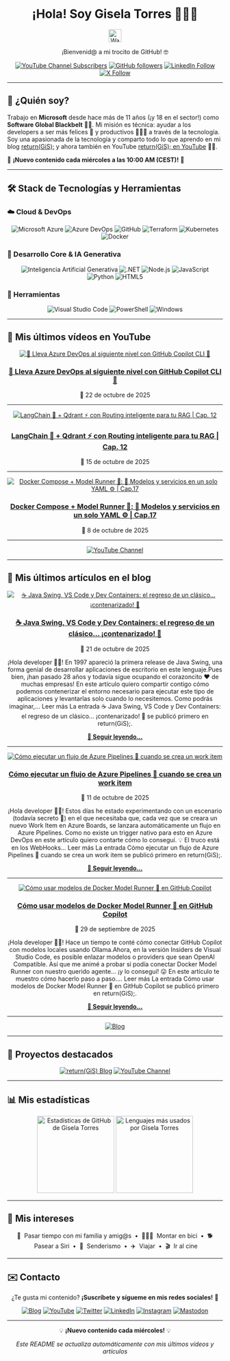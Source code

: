 <div align="center">
  
  <h1>¡Hola! Soy Gisela Torres 👩🏻‍💻</h1>
  
  <img src="https://media.giphy.com/media/hvRJCLFzcasrR4ia7z/giphy.gif" width="30px" alt="Waving hand animation">
  <p>¡Bienvenid@ a mi trocito de GitHub! 🤓</p>

<div align="center">

[![YouTube Channel Subscribers](https://img.shields.io/youtube/channel/subscribers/UC140iBrEZbOtvxWsJ-Tb0lQ?style=for-the-badge&logo=youtube&logoColor=white&color=red)](https://www.youtube.com/c/GiselaTorres?sub_confirmation=1)
[![GitHub followers](https://img.shields.io/github/followers/0GiS0?style=for-the-badge&logo=github&logoColor=white)](https://github.com/0GiS0)
[![LinkedIn Follow](https://img.shields.io/badge/LinkedIn-Sígueme-blue?style=for-the-badge&logo=linkedin&logoColor=white)](https://www.linkedin.com/in/giselatorresbuitrago/)
[![X Follow](https://img.shields.io/badge/X-Sígueme-black?style=for-the-badge&logo=x&logoColor=white)](https://twitter.com/0GiS0)

</div>

</div>

---

## 🤔 ¿Quién soy?

Trabajo en **Microsoft** desde hace más de 11 años (¡y 18 en el sector!) como **Software Global Blackbelt** 🫶🏻. Mi misión es técnica: ayudar a los developers a ser más felices 🥲 y productivos 👩🏻‍💻 a través de la tecnología. Soy una apasionada de la tecnología y comparto todo lo que aprendo en mi blog [return(GiS);](https://www.returngis.net) y ahora también en YouTube [return(GiS); en YouTube](https://www.youtube.com/@returngis) 🎥🍿.

📅 **¡Nuevo contenido cada miércoles a las 10:00 AM (CEST)!** 📅

---

## 🛠️ Stack de Tecnologías y Herramientas

### ☁️ Cloud & DevOps

<div align="center">
  <img src="https://img.shields.io/badge/azure-0078D4?logo=microsoft-azure&logoColor=white&style=for-the-badge" alt="Microsoft Azure">
  <img src="https://img.shields.io/badge/Azure_DevOps-0078D7?style=for-the-badge&logo=azuredevops&logoColor=white" alt="Azure DevOps">
  <img src="https://img.shields.io/badge/GitHub-100000?style=for-the-badge&logo=github&logoColor=white" alt="GitHub">
  <img src="https://img.shields.io/badge/terraform-7B42BC?logo=terraform&logoColor=white&style=for-the-badge" alt="Terraform">
  <img src="https://img.shields.io/badge/kubernetes-326CE5?logo=kubernetes&logoColor=white&style=for-the-badge" alt="Kubernetes">
  <img src="https://img.shields.io/badge/docker-2496ED?logo=docker&logoColor=white&style=for-the-badge" alt="Docker">
</div>

### 🧠 Desarrollo Core & IA Generativa

<div align="center">
  <img src="https://img.shields.io/badge/Generative_AI-000000?style=for-the-badge&logo=openai&logoColor=white" alt="Inteligencia Artificial Generativa">
  <img src="https://img.shields.io/badge/.NET-512BD4?style=for-the-badge&logo=dotnet&logoColor=white" alt=".NET">
  <img src="https://img.shields.io/badge/-Node.js-339933?style=for-the-badge&logo=node.js&logoColor=white" alt="Node.js">
  <img src="https://img.shields.io/badge/-JavaScript-F7DF1E?style=for-the-badge&logo=JavaScript&logoColor=black" alt="JavaScript">
  <img src="https://img.shields.io/badge/python-3776AB?logo=python&logoColor=white&style=for-the-badge" alt="Python">
  <img src="https://img.shields.io/badge/-HTML5-E34F26?style=for-the-badge&logo=html5&logoColor=white" alt="HTML5">
</div>

### 🔧 Herramientas

<div align="center">
  <img src="https://img.shields.io/badge/Visual_Studio_Code-0078D4?style=for-the-badge&logo=visual%20studio%20code&logoColor=white" alt="Visual Studio Code">
  <img src="https://img.shields.io/badge/powershell-5391FE?logo=powershell&logoColor=white&style=for-the-badge" alt="PowerShell">
  <img src="https://img.shields.io/badge/windows-0078D6?logo=windows&logoColor=white&style=for-the-badge" alt="Windows">
</div>

---

## 🎥 Mis últimos vídeos en YouTube

<div align="center">

[![🚀 Lleva Azure DevOps al siguiente nivel con GitHub Copilot CLI 🤖](https://img.youtube.com/vi/ZS0LQA2_zZQ/maxresdefault.jpg)](https://www.youtube.com/watch?v=ZS0LQA2_zZQ)

### [🚀 Lleva Azure DevOps al siguiente nivel con GitHub Copilot CLI 🤖](https://www.youtube.com/watch?v=ZS0LQA2_zZQ)
📅 22 de octubre de 2025

</div>

---

<div align="center">

[![LangChain 🦜 + Qdrant ⚡ con Routing inteligente para tu RAG | Cap. 12](https://img.youtube.com/vi/apVbAdnEIeg/maxresdefault.jpg)](https://www.youtube.com/watch?v=apVbAdnEIeg)

### [LangChain 🦜 + Qdrant ⚡ con Routing inteligente para tu RAG | Cap. 12](https://www.youtube.com/watch?v=apVbAdnEIeg)
📅 15 de octubre de 2025

</div>

---

<div align="center">

[![Docker Compose + Model Runner 🐳: 🤖 Modelos y servicios en un solo YAML ⚙️ | Cap.17](https://img.youtube.com/vi/_tM7dlhYWnY/maxresdefault.jpg)](https://www.youtube.com/watch?v=_tM7dlhYWnY)

### [Docker Compose + Model Runner 🐳: 🤖 Modelos y servicios en un solo YAML ⚙️ | Cap.17](https://www.youtube.com/watch?v=_tM7dlhYWnY)
📅 8 de octubre de 2025

</div>

---

<div align="center">

[![YouTube Channel](https://img.shields.io/badge/Ver%20todos%20los%20vídeos-FF0000?style=for-the-badge&logo=youtube&logoColor=white)](https://www.youtube.com/@returngis)

</div>

---

## 📝 Mis últimos artículos en el blog

<div align="center">

[![☕ Java Swing, VS Code y Dev Containers: el regreso de un clásico… ¡contenarizado! 🚀](https://www.returngis.net/wp-content/uploads/2025/10/Java-Swing-contenerizado-scaled.png)](https://www.returngis.net/2025/10/java-swing-y-dev-containers-el-regreso-de-un-clasico-contenarizado/)

### [☕ Java Swing, VS Code y Dev Containers: el regreso de un clásico… ¡contenarizado! 🚀](https://www.returngis.net/2025/10/java-swing-y-dev-containers-el-regreso-de-un-clasico-contenarizado/)
📅 21 de octubre de 2025

¡Hola developer 👋🏼! En 1997 apareció la primera release de Java Swing, una forma genial de desarrollar aplicaciones de escritorio en este lenguaje.Pues bien, ¡han pasado 28 años y todavía sigue ocupando el corazoncito ❤️ de muchas empresas! En este artículo quiero compartir contigo cómo podemos contenerizar el entorno necesario para ejecutar este tipo de aplicaciones y levantarlas solo cuando lo necesitemos. Como podrás imaginar,... 
Leer más
La entrada ☕ Java Swing, VS Code y Dev Containers: el regreso de un clásico… ¡contenarizado! 🚀 se publicó primero en return(GiS);.

[**📖 Seguir leyendo...**](https://www.returngis.net/2025/10/java-swing-y-dev-containers-el-regreso-de-un-clasico-contenarizado/)

</div>

---

<div align="center">

[![Cómo ejecutar un flujo de Azure Pipelines 🚀 cuando se crea un work item](https://www.returngis.net/wp-content/uploads/2025/10/Como-ejecutar-un-flujo-de-Azure-Pipelines-cuando-se-crea-un-work-item.png)](https://www.returngis.net/2025/10/como-ejecutar-un-flujo-de-azure-pipelines-%f0%9f%9a%80-cuando-se-crea-un-work-item/)

### [Cómo ejecutar un flujo de Azure Pipelines 🚀 cuando se crea un work item](https://www.returngis.net/2025/10/como-ejecutar-un-flujo-de-azure-pipelines-%f0%9f%9a%80-cuando-se-crea-un-work-item/)
📅 11 de octubre de 2025

¡Hola developer 👋🏻! Estos días he estado experimentando con un escenario (todavía secreto 🤫) en el que necesitaba que, cada vez que se creara un nuevo Work Item en Azure Boards, se lanzara automáticamente un flujo en Azure Pipelines. Como no existe un trigger nativo para esto en Azure DevOps en este artículo quiero contarte cómo lo conseguí. 💡 El truco está en los WebHooks... 
Leer más
La entrada Cómo ejecutar un flujo de Azure Pipelines 🚀 cuando se crea un work item se publicó primero en return(GiS);.

[**📖 Seguir leyendo...**](https://www.returngis.net/2025/10/como-ejecutar-un-flujo-de-azure-pipelines-%f0%9f%9a%80-cuando-se-crea-un-work-item/)

</div>

---

<div align="center">

[![Cómo usar modelos de Docker Model Runner 🐳 en GitHub Copilot](https://www.returngis.net/wp-content/uploads/2025/09/Ballena-de-docker-y-octocat-abrazandose.png)](https://www.returngis.net/2025/09/como-usar-modelos-de-docker-model-runner-en-github-copilot/)

### [Cómo usar modelos de Docker Model Runner 🐳 en GitHub Copilot](https://www.returngis.net/2025/09/como-usar-modelos-de-docker-model-runner-en-github-copilot/)
📅 29 de septiembre de 2025

¡Hola developer 👋🏻! Hace un tiempo te conté cómo conectar GitHub Copilot con modelos locales usando Ollama.Ahora, en la versión Insiders de Visual Studio Code, es posible enlazar modelos o providers que sean OpenAI Compatible. Así que me animé a probar si podía conectar Docker Model Runner con nuestro querido agente… ¡y lo conseguí! 😛 En este artículo te muestro cómo hacerlo paso a paso.... 
Leer más
La entrada Cómo usar modelos de Docker Model Runner 🐳 en GitHub Copilot se publicó primero en return(GiS);.

[**📖 Seguir leyendo...**](https://www.returngis.net/2025/09/como-usar-modelos-de-docker-model-runner-en-github-copilot/)

</div>

---

<div align="center">

[![Blog](https://img.shields.io/badge/Ver%20todos%20los%20artículos-339933?style=for-the-badge&logo=github-pages&logoColor=white)](https://www.returngis.net)

</div>

---

## 🚀 Proyectos destacados

<div align="center">

[![return(GiS) Blog](https://img.shields.io/badge/BLOG-return(GiS)-339933?style=for-the-badge)](https://www.returngis.net "Mi blog personal")
[![YouTube Channel](https://img.shields.io/badge/YouTube-return(GiS)-FF0000?style=for-the-badge&logo=youtube&logoColor=white)](https://www.youtube.com/@returngis "Mi canal de YouTube")

</div>

---

## 📊 Mis estadísticas

<div align="center">
  <img height="180em" src="https://github-readme-stats.vercel.app/api?username=0gis0&show_icons=true&hide_border=true&&count_private=true&include_all_commits=true" alt="Estadísticas de GitHub de Gisela Torres" />
  <img height="180em" src="https://github-readme-stats.vercel.app/api/top-langs/?username=0gis0&exclude_repo=KNN-Image-Classification&show_icons=true&hide_border=true&layout=compact&langs_count=4" alt="Lenguajes más usados por Gisela Torres" />
</div>

---

## 🥰 Mis intereses

<div align="center">

🐣 &nbsp;Pasar tiempo con mi familia y amig@s
&nbsp;•&nbsp;
🚴🏼‍♀️ &nbsp;Montar en bici
&nbsp;•&nbsp;
🐕 &nbsp;Pasear a Siri
&nbsp;•&nbsp;
🌲 &nbsp;Senderismo
&nbsp;•&nbsp;
✈️ &nbsp;Viajar
&nbsp;•&nbsp;
🎬 &nbsp;Ir al cine

</div>

---

## ✉️ Contacto

<div align="center">

¿Te gusta mi contenido? **¡Suscríbete y sígueme en mis redes sociales!** 🚀

[![Blog](https://img.shields.io/badge/blog-339933?logo=github-pages&logoColor=white&style=for-the-badge)](https://www.returngis.net "Visita mi blog")
[![YouTube](https://img.shields.io/badge/YouTube-FF0000?style=for-the-badge&logo=youtube&logoColor=white)](https://www.youtube.com/@returngis "🔔 ¡Suscríbete a mi canal!")
[![Twitter](https://img.shields.io/twitter/follow/0gis0?style=for-the-badge)](https://twitter.com/0gis0 "Sígueme en Twitter")
[![LinkedIn](https://img.shields.io/badge/-LinkedIn-blue?style=for-the-badge&logo=Linkedin&logoColor=white)](https://www.linkedin.com/in/giselatorresbuitrago/ "Conéctate conmigo en LinkedIn")
[![Instagram](https://img.shields.io/badge/-Instagram-purple?style=for-the-badge&logo=instagram&logoColor=white)](https://www.instagram.com/0gis0/ "Sígueme en Instagram")
[![Mastodon](https://img.shields.io/badge/-Mastodon-blue?style=for-the-badge&logo=mastodon&logoColor=white)](https://mastodon.cloud/@0gis0 "Sígueme en Mastodon")

</div>

---

<div align="center">

💡 **¡Nuevo contenido cada miércoles!** 💡

*Este README se actualiza automáticamente con mis últimos vídeos y artículos*

</div>